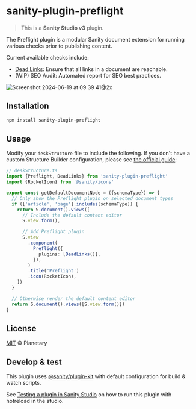 # sanity-plugin-preflight

> This is a **Sanity Studio v3** plugin.

The Preflight plugin is a modular Sanity document extension for running various checks
prior to publishing content.

Current available checks include:

- [Dead Links](./src/DeadLinks/): Ensure that all links in a document are reachable.
- (WIP) SEO Audit: Automated report for SEO best practices.

![Screenshot 2024-06-19 at 09 39 41@2x](https://github.com/planetary/sanity-plugin-link-check/assets/1646307/b8b2aa63-4ad6-480f-b24e-52ffb6ef57b1)

## Installation

```sh
npm install sanity-plugin-preflight
```

## Usage

Modify your `deskStructure` file to include the following.
If you don't have a custom Structure Builder configuration, please see [the official guide](https://www.sanity.io/guides/getting-started-with-structure-builder):

```ts
// deskStructure.ts
import {Preflight, DeadLinks} from 'sanity-plugin-preflight'
import {RocketIcon} from '@sanity/icons'

export const getDefaultDocumentNode = ({schemaType}) => {
  // Only show the Preflight plugin on selected document types
  if (['article', 'page'].includes(schemaType)) {
    return S.document().views([
      // Include the default content editor
      S.view.form(),

      // Add Preflight plugin
      S.view
        .component(
          Preflight({
            plugins: [DeadLinks()],
          }),
        )
        .title('Preflight')
        .icon(RocketIcon),
    ])
  }

  // Otherwise render the default content editor
  return S.document().views([S.view.form()])
}
```

## License

[MIT](LICENSE) © Planetary

## Develop & test

This plugin uses [@sanity/plugin-kit](https://github.com/sanity-io/plugin-kit)
with default configuration for build & watch scripts.

See [Testing a plugin in Sanity Studio](https://github.com/sanity-io/plugin-kit#testing-a-plugin-in-sanity-studio)
on how to run this plugin with hotreload in the studio.
